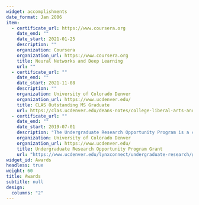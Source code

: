 ```yaml
---
widget: accomplishments
date_format: Jan 2006
item:
  - certificate_url: https://www.coursera.org
    date_end: ""
    date_start: 2021-01-25
    description: ""
    organization: Coursera
    organization_url: https://www.coursera.org
    title: Neural Networks and Deep Learning
    url: ""
  - certificate_url: ""
    date_end: ""
    date_start: 2021-11-08
    description: ""
    organization: University of Colorado Denver
    organization_url: https://www.ucdenver.edu/
    title: CLAS Outstanding MS Graduate
    url: https://clas.ucdenver.edu/deans-notes/college-liberal-arts-and-sciences-deans-awards
  - certificate_url: ""
    date_end: ""
    date_start: 2019-07-01
    description: "The Undergraduate Research Opportunity Program is a competitive grant program managed by the Office of Undergraduate Research and Creative Activities. UROP Grants support original student-driven research, creative, and other scholarly activities under the mentorship of a CU Denver | Anschutz faculty mentor."
    organization: University of Colorado Denver
    organization_url: https://www.ucdenver.edu/
    title: Undergraduate Research Opportunity Program Grant
    url: "https://www.ucdenver.edu/lynxconnect/undergraduate-research/grants/archive"
widget_id: Awards
headless: true
weight: 60
title: Awards
subtitle: null
design:
  columns: "2"
---
```


